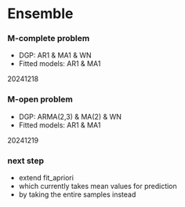 # Ensemble

### M-complete problem
 - DGP: AR1 & MA1 & WN
 - Fitted models: AR1 & MA1 

20241218

### M-open problem
 - DGP: ARMA(2,3) & MA(2) & WN
 - Fitted models: AR1 & MA1 

20241219

### next step

 - extend fit_apriori
 - which currently takes mean values for prediction
 - by taking the entire samples instead

